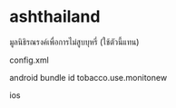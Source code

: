 # ashthailand
มูลนิธิรณรงค์เพื่อการไม่สูบบุหรี่ (ใช้ตัวนี้แทน)

config.xml

android bundle id tobacco.use.monitonew


ios
